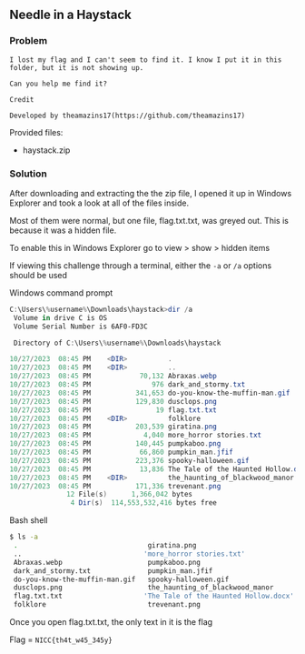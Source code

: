 ## Needle in a Haystack


### Problem
```
I lost my flag and I can't seem to find it. I know I put it in this folder, but it is not showing up.

Can you help me find it?

Credit

Developed by theamazins17(https://github.com/theamazins17)
```
Provided files:
- haystack.zip
### Solution

After downloading and extracting the the zip file, I opened it up in Windows Explorer and took a look at all of the files inside. 

Most of them were normal, but one file, flag.txt.txt, was greyed out. This is because it was a hidden file. 

To enable this in Windows Explorer go to view > show > hidden items


If viewing this challenge through a terminal, either the `-a` or `/a` options should be used

Windows command prompt
```powershell
C:\Users\%username%\Downloads\haystack>dir /a
 Volume in drive C is OS
 Volume Serial Number is 6AF0-FD3C

 Directory of C:\Users\%username%\Downloads\haystack

10/27/2023  08:45 PM    <DIR>          .
10/27/2023  08:45 PM    <DIR>          ..
10/27/2023  08:45 PM            70,132 Abraxas.webp
10/27/2023  08:45 PM               976 dark_and_stormy.txt
10/27/2023  08:45 PM           341,653 do-you-know-the-muffin-man.gif
10/27/2023  08:45 PM           129,830 dusclops.png
10/27/2023  08:45 PM                19 flag.txt.txt
10/27/2023  08:45 PM    <DIR>          folklore
10/27/2023  08:45 PM           203,539 giratina.png
10/27/2023  08:45 PM             4,040 more_horror stories.txt
10/27/2023  08:45 PM           140,445 pumpkaboo.png
10/27/2023  08:45 PM            66,860 pumpkin_man.jfif
10/27/2023  08:45 PM           223,376 spooky-halloween.gif
10/27/2023  08:45 PM            13,836 The Tale of the Haunted Hollow.docx
10/27/2023  08:45 PM    <DIR>          the_haunting_of_blackwood_manor
10/27/2023  08:45 PM           171,336 trevenant.png
              12 File(s)      1,366,042 bytes
               4 Dir(s)  114,553,532,416 bytes free
```

Bash shell
```bash
$ ls -a
 .                                giratina.png
 ..                              'more_horror stories.txt'
 Abraxas.webp                     pumpkaboo.png
 dark_and_stormy.txt              pumpkin_man.jfif
 do-you-know-the-muffin-man.gif   spooky-halloween.gif
 dusclops.png                     the_haunting_of_blackwood_manor
 flag.txt.txt                    'The Tale of the Haunted Hollow.docx'
 folklore                         trevenant.png
```


Once you open flag.txt.txt, the only text in it is the flag


Flag = `NICC{th4t_w45_345y}`

